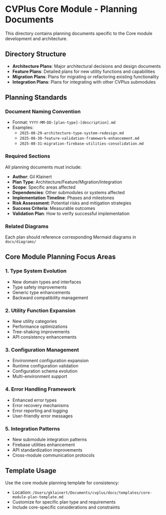 # CVPlus Core Module - Planning Documents

This directory contains planning documents specific to the Core module development and architecture.

## Directory Structure

- **Architecture Plans**: Major architectural decisions and design documents
- **Feature Plans**: Detailed plans for new utility functions and capabilities
- **Migration Plans**: Plans for migrating or refactoring existing functionality
- **Integration Plans**: Plans for integrating with other CVPlus submodules

## Planning Standards

### Document Naming Convention
- Format: `YYYY-MM-DD-[plan-type]-[description].md`
- Examples:
  - `2025-08-29-architecture-type-system-redesign.md`
  - `2025-08-30-feature-validation-framework-enhancement.md`
  - `2025-08-31-migration-firebase-utilities-consolidation.md`

### Required Sections
All planning documents must include:
- **Author**: Gil Klainert
- **Plan Type**: Architecture/Feature/Migration/Integration
- **Scope**: Specific areas affected
- **Dependencies**: Other submodules or systems affected
- **Implementation Timeline**: Phases and milestones
- **Risk Assessment**: Potential risks and mitigation strategies
- **Success Criteria**: Measurable outcomes
- **Validation Plan**: How to verify successful implementation

### Related Diagrams
Each plan should reference corresponding Mermaid diagrams in `docs/diagrams/`

## Core Module Planning Focus Areas

### 1. Type System Evolution
- New domain types and interfaces
- Type safety improvements
- Generic type enhancements
- Backward compatibility management

### 2. Utility Function Expansion
- New utility categories
- Performance optimizations
- Tree-shaking improvements
- API consistency enhancements

### 3. Configuration Management
- Environment configuration expansion
- Runtime configuration validation
- Configuration schema evolution
- Multi-environment support

### 4. Error Handling Framework
- Enhanced error types
- Error recovery mechanisms
- Error reporting and logging
- User-friendly error messages

### 5. Integration Patterns
- New submodule integration patterns
- Firebase utilities enhancement
- API standardization improvements
- Cross-module communication protocols

## Template Usage

Use the core module planning template for consistency:
- Location: `/Users/gklainert/Documents/cvplus/docs/templates/core-module-plan-template.md`
- Customize for specific plan type and requirements
- Include core-specific considerations and constraints